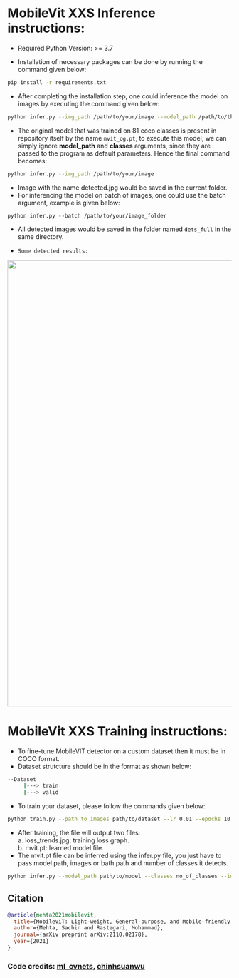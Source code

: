 # MobileVit XXS Inference instructions:

* Required Python Version: >= 3.7

* Installation of necessary packages can be done by running the command given below:

```bash
pip install -r requirements.txt
```

* After completing the installation step, one could inference the model on images by executing the command given below:

```bash
python infer.py --img_path /path/to/your/image --model_path /path/to/the/model --classes number of classes
```

* The original model that was trained on 81 coco classes is present in repository itself by the name ```mvit_og.pt```, to execute this model, we can simply ignore **model_path** and **classes** arguments, since they are passed to the program as default parameters. Hence the final command becomes:

```bash
python infer.py --img_path /path/to/your/image 
```
* Image with the name detected.jpg would be saved in the current folder.
* For inferencing the model on batch of images, one could use the batch argument, example is given below:

```
python infer.py --batch /path/to/your/image_folder
```
* All detected images would be saved in the folder named ```dets_full``` in the same directory.

* ```Some detected results:```
<p align="center">
  <img src="dets.png" width = 1000>
</p>

# MobileVit XXS Training instructions:

* To fine-tune MobileVIT detector on a custom dataset then it must be in COCO format.
* Dataset strutcture should be in the format as shown below:
```bash
--Dataset
     |---> train
     |---> valid
```
* To train your dataset, please follow the commands given below:
```bash
python train.py --path_to_images path/to/dataset --lr 0.01 --epochs 10 --classes no_of_classes_present --batch_size 32 --path_test_annotations path/to/test/annotations.json --path_train_annotations path/to/train/annotations.json --model_path mvit_og.pt
```

* After training, the file will output two files:  
   a. loss_trends.jpg: training loss graph.  
   b. mvit.pt: learned model file.  
* The mvit.pt file can be inferred using the infer.py file, you just have to pass model path, images or bath path and number of classes it detects.

```bash
python infer.py --model_path path/to/model --classes no_of_classes --img_path /path/to/image/
```

## Citation

```bibtex
@article{mehta2021mobilevit,
  title={MobileViT: Light-weight, General-purpose, and Mobile-friendly Vision Transformer},
  author={Mehta, Sachin and Rastegari, Mohammad},
  journal={arXiv preprint arXiv:2110.02178},
  year={2021}
}
```

### Code credits: [ml_cvnets](https://github.com/apple/ml-cvnets/tree/cvnets-v0.1), [chinhsuanwu](https://github.com/chinhsuanwu/mobilevit-pytorch)
